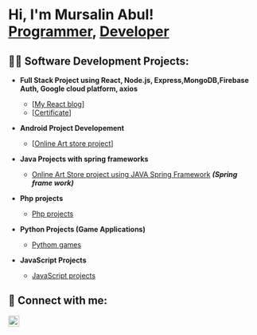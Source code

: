 <h1>Hi, I'm Mursalin Abul! <br/><a href="https://github.com/mursalinabul">Programmer</a>, <a href="https://www.linkedin.com/in/afmmursalin/">Developer</a>

<h2>👨‍💻 Software Development Projects:</h2>

- <b>Full Stack Project using React, Node.js, Express,MongoDB,Firebase Auth, Google cloud platform, axios </b>
  - [[My React blog](https://github.com/mursalinabul/My-react-blog)]
  - [[Certificate](https://www.linkedin.com/learning/certificates/809c124ef6cfacb651f6e89bb4b6ab606f55d4861c68164577fce89fc524e1d2)]
- <b>Android Project Developement</b>
  - [[Online Art store project](https://github.com/mursalinabul/Island_Art_Store_Android)]
- <b>Java Projects with spring frameworks</b>
  - [Online Art Store project using JAVA Spring Framework](https://github.com/mursalinabul/Island_Art_Store_Android) <b><i>(Spring frame work)</b></i>
- <b>Php projects</b>
  - [Php projects](https://github.com/mursalinabul/)
  
- <b>Python Projects (Game Applications)</b>
  - [Pythom games](https://github.com/mursalinabul/pythonProjects)
  
- <b>JavaScript Projects</b>
  - [JavaScript projects](https://github.com/joshmadakor1/Package-Delivery-Pathfinding-Algorithm)


<h2> 🤳 Connect with me:</h2>


[<img align="left" alt="JoshMadakor | LinkedIn" width="22px" src="https://cdn.jsdelivr.net/npm/simple-icons@v3/icons/linkedin.svg" />][linkedin]


[linkedin]: https://linkedin.com/in/afmmursalin

<!--
**joshmadakor1/joshmadakor1** is a ✨ _special_ ✨ repository because its `README.md` (this file) appears on your GitHub profile.

Here are some ideas to get you started:

- 🔭 I’m currently working on ...
- 🌱 I’m currently learning ...
- 👯 I’m looking to collaborate on ...
- 🤔 I’m looking for help with ...
- 💬 Ask me about ...
- 📫 How to reach me: ...
- 😄 Pronouns: ...
- ⚡ Fun fact: ...
-->
